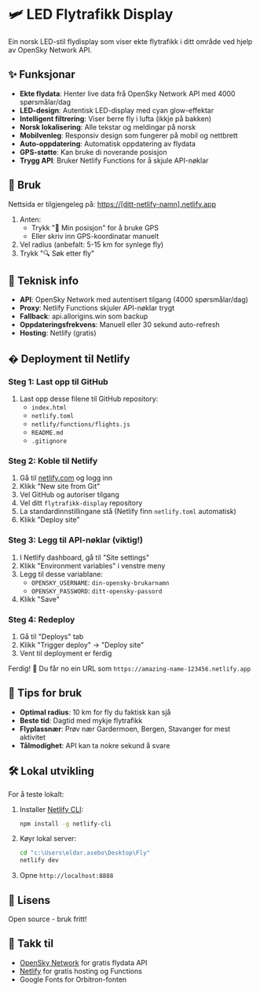 # 🛩️ LED Flytrafikk Display

Ein norsk LED-stil flydisplay som viser ekte flytrafikk i ditt område ved hjelp av OpenSky Network API.

## ✨ Funksjonar

- **Ekte flydata**: Henter live data frå OpenSky Network API med 4000 spørsmålar/dag
- **LED-design**: Autentisk LED-display med cyan glow-effektar
- **Intelligent filtrering**: Viser berre fly i lufta (ikkje på bakken)
- **Norsk lokalisering**: Alle tekstar og meldingar på norsk
- **Mobilvenleg**: Responsiv design som fungerer på mobil og nettbrett
- **Auto-oppdatering**: Automatisk oppdatering av flydata
- **GPS-støtte**: Kan bruke di noverande posisjon
- **Trygg API**: Bruker Netlify Functions for å skjule API-nøklar

## 🚀 Bruk

Nettsida er tilgjengeleg på: [https://[ditt-netlify-namn].netlify.app](https://[ditt-netlify-namn].netlify.app)

1. Anten:
   - Trykk "📍 Min posisjon" for å bruke GPS
   - Eller skriv inn GPS-koordinatar manuelt
2. Vel radius (anbefalt: 5-15 km for synlege fly)
3. Trykk "🔍 Søk etter fly"

## 🔧 Teknisk info

- **API**: OpenSky Network med autentisert tilgang (4000 spørsmålar/dag)
- **Proxy**: Netlify Functions skjuler API-nøklar trygt
- **Fallback**: api.allorigins.win som backup
- **Oppdateringsfrekvens**: Manuell eller 30 sekund auto-refresh
- **Hosting**: Netlify (gratis)

## � Deployment til Netlify

### Steg 1: Last opp til GitHub
1. Last opp desse filene til GitHub repository:
   - `index.html`
   - `netlify.toml`
   - `netlify/functions/flights.js`
   - `README.md`
   - `.gitignore`

### Steg 2: Koble til Netlify
1. Gå til [netlify.com](https://netlify.com) og logg inn
2. Klikk "New site from Git"
3. Vel GitHub og autoriser tilgang
4. Vel ditt `flytrafikk-display` repository
5. La standardinnstillingane stå (Netlify finn `netlify.toml` automatisk)
6. Klikk "Deploy site"

### Steg 3: Legg til API-nøklar (viktig!)
1. I Netlify dashboard, gå til "Site settings"
2. Klikk "Environment variables" i venstre meny
3. Legg til desse variablane:
   - `OPENSKY_USERNAME`: `din-opensky-brukarnamn`
   - `OPENSKY_PASSWORD`: `ditt-opensky-passord`
4. Klikk "Save"

### Steg 4: Redeploy
1. Gå til "Deploys" tab
2. Klikk "Trigger deploy" → "Deploy site"
3. Vent til deployment er ferdig

Ferdig! 🎉 Du får no ein URL som `https://amazing-name-123456.netlify.app`

## 📱 Tips for bruk

- **Optimal radius**: 10 km for fly du faktisk kan sjå
- **Beste tid**: Dagtid med mykje flytrafikk
- **Flyplassnær**: Prøv nær Gardermoen, Bergen, Stavanger for mest aktivitet
- **Tålmodighet**: API kan ta nokre sekund å svare

## 🛠️ Lokal utvikling

For å teste lokalt:

1. Installer [Netlify CLI](https://docs.netlify.com/cli/get-started/):
   ```bash
   npm install -g netlify-cli
   ```

2. Køyr lokal server:
   ```bash
   cd "c:\Users\eldar.asebo\Desktop\Fly"
   netlify dev
   ```

3. Opne `http://localhost:8888`

## 📄 Lisens

Open source - bruk fritt!

## 🙏 Takk til

- [OpenSky Network](https://opensky-network.org/) for gratis flydata API
- [Netlify](https://netlify.com/) for gratis hosting og Functions
- Google Fonts for Orbitron-fonten
